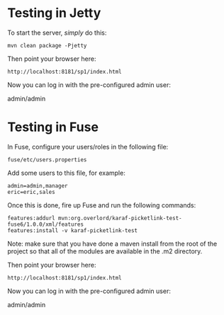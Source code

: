 Testing in Jetty
================

To start the server, *simply* do this:

    mvn clean package -Pjetty

Then point your browser here:

    http://localhost:8181/sp1/index.html

Now you can log in with the pre-configured admin user:

admin/admin


Testing in Fuse
===============

In Fuse, configure your users/roles in the following file:

    fuse/etc/users.properties

Add some users to this file, for example:

    admin=admin,manager
    eric=eric,sales

Once this is done, fire up Fuse and run the following commands:

    features:addurl mvn:org.overlord/karaf-picketlink-test-fuse6/1.0.0/xml/features
    features:install -v karaf-picketlink-test

Note: make sure that you have done a maven install from the root of the project so that
all of the modules are available in the .m2 directory.

Then point your browser here:

    http://localhost:8181/sp1/index.html

Now you can log in with the pre-configured admin user:

admin/admin
